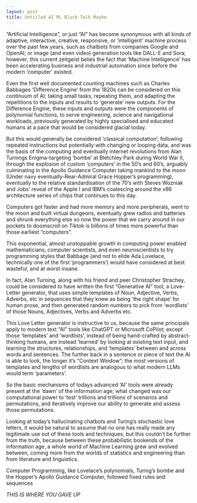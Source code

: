 ```yaml
---
layout: post
title: Untitled AI ML Blurb Talk Maybe
---
```


“Artificial Intelligence”, or just “AI” has become synonymous with all kinds of adaptive, interactive, creative, responsive, or ‘intelligent’ machine process over the past few years, such as chatbots from companies Google and OpenAI; or image (and even video) generation tools like DALL-E and Sora; however, this current zeitgeist belies the fact that ‘Machine Intelligence’ has been accelerating business and industrial automation since before the modern ‘computer’ existed. 

Even the first well documented counting machines such as Charles Babbages ‘Difference Engine’ from the 1820s can be considered on this continuum of AI; taking small tasks, repeating them, and adapting the repetitions to the inputs and results to ‘generate’ new outputs. For the Difference Engine, these inputs and outputs were the components of polynomial functions, to serve engineering, science and navigational workloads, previously generated by highly specialised and educated humans at a pace that would be considered glacial today.

But this would generally be considered ‘classical computation’; following repeated instructions but potentially with changing or looping data, and was the basis of the computing and eventually internet revolutions from Alan Turnings Enigma-targeting ‘bombe’ at Bletchley Park during World War II, through the explosion of custom ‘computers’ in the 50’s and 60’s, arguably culminating in the Apollo Guidance Computer taking mankind to the moon (Under navy eventually-Rear-Admiral Grace Hopper’s programming), eventually to the relative standardisation of the 70’s with Steves Wozniak and Jobs’ reveal of the Apple I and IBM’s coalescing around the x86 architecture series of chips that continues to this day. 

Computers got faster and had more memory and more peripherals, went to the moon and built virtual dungeons, eventually grew radios and batteries and shrunk everything else so now the power that we carry around in our pockets to doomscroll on Tiktok is billions of times more powerful than those earliest “computers”. 

This exponential, almost unstoppable growth in computing power enabled mathematicians, computer scientists, and even neuroscientists to try programming styles that Babbage (and not to elide Ada Lovelace, technically one of the first ‘programmers’) would have considered at best wasteful, and at worst insane. 

In fact, Alan Turning, along with his friend and peer Christopher Strachey, could be considered to have written the first “Generative AI” tool, a Love-Letter generator, that uses simple templates of Noun, Adjective, Verbs, Adverbs, etc in sequences that they knew as being ‘the right shape’ for human prose, and then generated random numbers to pick from ‘wordlists’ of those Nouns, Adjectives, Verbs and Adverbs etc.

This Love Letter generator is instructive to us, because the same principals apply to modern text “AI” tools like ChatGPT or Microsoft CoPilot; except those ‘templates’ and ‘wordlists’, instead of being hand-crafted by abstract-thinking humans, are instead ‘learned’ by looking at existing text input, and learning the structures, relationships, and ‘templates’ between and across words and sentences. The further back in a sentence or piece of text the AI is able to look, the longer it’s “Context Window”; the most versions of templates and lengths of wordlists are analogous to what modern LLMs would term ‘parameters’.

So the basic mechanisms of todays advanced ‘AI’ tools were already present at the ‘dawn’ of the information age; what changed was our computational power to ‘test’ trillions and trillions of scenarios and permutations, and iteratively improve our ability to generate and assess those permutations.

Looking at today’s hallucinating chatbots and Turing’s stochastic love letters, it would be natural to assume that no one has really made any legitimate use out of these tools and techniques, but this couldn’t be further from the truth, because between these probabilistic bookends of the information age, a whole world of Machine Learning grew and evolved between, coming more from the worlds of statistics and engineering than from literature and linguistics.

Computer Programming, like Lovelace’s polynomials, Turing’s bombe and the Hopper’s Apollo Guidance Computer, followed fixed rules and sequences

*THIS IS WHERE YOU GAVE UP*